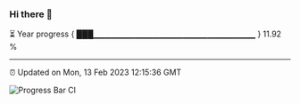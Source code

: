 ### Hi there 👋

⏳ Year progress { ███▁▁▁▁▁▁▁▁▁▁▁▁▁▁▁▁▁▁▁▁▁▁▁▁▁▁▁ } 11.92 %

---

⏰ Updated on Mon, 13 Feb 2023 12:15:36 GMT

![Progress Bar CI](https://github.com/Shyam-Makwana/GitHub-Actions-Demo/workflows/Progress%20Bar%20CI/badge.svg)
